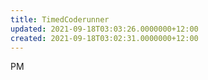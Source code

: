 ```yaml
---
title: TimedCoderunner
updated: 2021-09-18T03:03:26.0000000+12:00
created: 2021-09-18T03:02:31.0000000+12:00
---
```


PM
